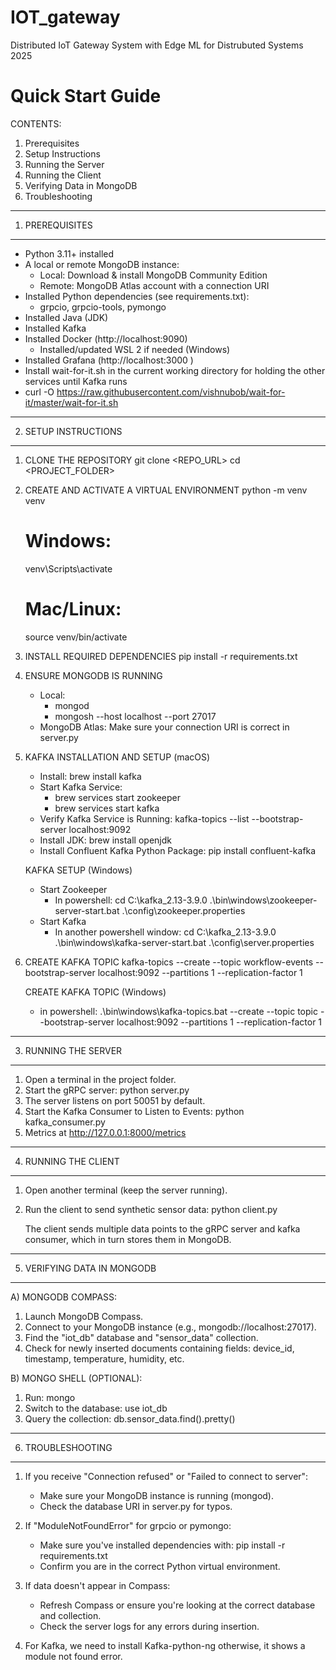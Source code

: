# IOT_gateway
Distributed IoT Gateway System with Edge ML for Distrubuted Systems 2025

 Quick Start Guide
=====================================


CONTENTS:
1. Prerequisites
2. Setup Instructions
3. Running the Server
4. Running the Client
5. Verifying Data in MongoDB
6. Troubleshooting

-----------------------------------------------------
1) PREREQUISITES
-----------------------------------------------------
- Python 3.11+ installed
- A local or remote MongoDB instance:
  - Local: Download & install MongoDB Community Edition
  - Remote: MongoDB Atlas account with a connection URI
- Installed Python dependencies (see requirements.txt):
  - grpcio, grpcio-tools, pymongo
- Installed Java (JDK)
- Installed Kafka
- Installed Docker (http://localhost:9090)
   - Installed/updated WSL 2 if needed (Windows)
- Installed Grafana (http://localhost:3000 )
- Install wait-for-it.sh in the current working directory for holding the other services until Kafka runs
- curl -O https://raw.githubusercontent.com/vishnubob/wait-for-it/master/wait-for-it.sh

-----------------------------------------------------
2) SETUP INSTRUCTIONS
-----------------------------------------------------
1. CLONE THE REPOSITORY
   git clone <REPO_URL>
   cd <PROJECT_FOLDER>

2. CREATE AND ACTIVATE A VIRTUAL ENVIRONMENT 
   python -m venv venv
   # Windows:
   venv\Scripts\activate
   # Mac/Linux:
   source venv/bin/activate

3. INSTALL REQUIRED DEPENDENCIES
   pip install -r requirements.txt

4. ENSURE MONGODB IS RUNNING
   - Local:
       - mongod
       - mongosh --host localhost --port 27017
   - MongoDB Atlas:
       Make sure your connection URI is correct in server.py

5. KAFKA INSTALLATION AND SETUP (macOS)
   - Install:
       brew install kafka
   - Start Kafka Service:
       - brew services start zookeeper
       - brew services start kafka
   - Verify Kafka Service is Running:
       kafka-topics --list --bootstrap-server localhost:9092
   - Install JDK:
       brew install openjdk
   - Install Confluent Kafka Python Package:
       pip install confluent-kafka

    KAFKA SETUP (Windows)
   - Start Zookeeper
      - In powershell: 
      cd C:\kafka_2.13-3.9.0
      .\bin\windows\zookeeper-server-start.bat .\config\zookeeper.properties
   - Start Kafka
      - In another powershell window:
      cd C:\kafka_2.13-3.9.0
      .\bin\windows\kafka-server-start.bat .\config\server.properties
   


6. CREATE KAFKA TOPIC
   kafka-topics --create --topic workflow-events --bootstrap-server localhost:9092 --partitions 1 --replication-factor 1

   CREATE KAFKA TOPIC (Windows)
   - in powershell:
   .\bin\windows\kafka-topics.bat --create --topic topic --bootstrap-server localhost:9092 --partitions 1 --replication-factor 1

-----------------------------------------------------
3) RUNNING THE SERVER
-----------------------------------------------------
1. Open a terminal in the project folder.
2. Start the gRPC server:
   python server.py
3. The server listens on port 50051 by default.
4. Start the Kafka Consumer to Listen to Events:
   python kafka_consumer.py
5. Metrics at http://127.0.0.1:8000/metrics
-----------------------------------------------------
4) RUNNING THE CLIENT
-----------------------------------------------------
1. Open another terminal (keep the server running).
2. Run the client to send synthetic sensor data:
   python client.py

   The client sends multiple data points to the gRPC server and kafka consumer,
   which in turn stores them in MongoDB.

-----------------------------------------------------
5) VERIFYING DATA IN MONGODB
-----------------------------------------------------
A) MONGODB COMPASS:
   1. Launch MongoDB Compass.
   2. Connect to your MongoDB instance (e.g., mongodb://localhost:27017).
   3. Find the "iot_db" database and "sensor_data" collection.
   4. Check for newly inserted documents containing fields:
      device_id, timestamp, temperature, humidity, etc.

B) MONGO SHELL (OPTIONAL):
   1. Run: mongo
   2. Switch to the database: 
        use iot_db
   3. Query the collection:
        db.sensor_data.find().pretty()

-----------------------------------------------------
6) TROUBLESHOOTING
-----------------------------------------------------
1. If you receive "Connection refused" or "Failed to connect to server":
   - Make sure your MongoDB instance is running (mongod).
   - Check the database URI in server.py for typos.

2. If "ModuleNotFoundError" for grpcio or pymongo:
   - Make sure you've installed dependencies with: pip install -r requirements.txt
   - Confirm you are in the correct Python virtual environment.

3. If data doesn't appear in Compass:
   - Refresh Compass or ensure you're looking at the correct database and collection.
   - Check the server logs for any errors during insertion.

4. For Kafka, we need to install Kafka-python-ng otherwise, it shows a module not found error.


